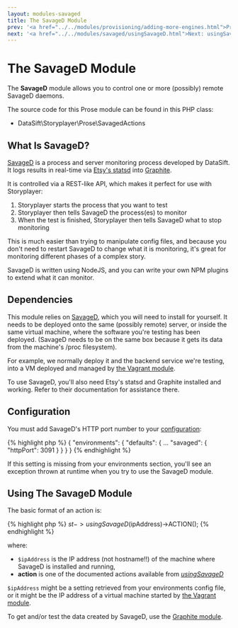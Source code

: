 ```yaml
---
layout: modules-savaged
title: The SavageD Module
prev: '<a href="../../modules/provisioning/adding-more-engines.html">Prev: Adding Additional Provisioning Engines</a>'
next: '<a href="../../modules/savaged/usingSavageD.html">Next: usingSavageD()</a>'
---
```


# The SavageD Module

The __SavageD__ module allows you to control one or more (possibly) remote SavageD daemons.

The source code for this Prose module can be found in this PHP class:

* DataSift\Storyplayer\Prose\SavagedActions

## What Is SavageD?

[SavageD](https://github.com/datasift/SavageD) is a process and server monitoring process developed by DataSift.  It logs results in real-time via [Etsy's statsd](https://github.com/etsy/statsd) into [Graphite](https://github.com/graphite-project).

It is controlled via a REST-like API, which makes it perfect for use with Storyplayer:

1. Storyplayer starts the process that you want to test
1. Storyplayer then tells SavageD the process(es) to monitor
1. When the test is finished, Storyplayer then tells SavageD what to stop monitoring

This is much easier than trying to manipulate config files, and because you don't need to restart SavageD to change what it is monitoring, it's great for monitoring different phases of a complex story.

SavageD is written using NodeJS, and you can write your own NPM plugins to extend what it can monitor.

## Dependencies

This module relies on [SavageD](https://github.com/datasift/SavageD), which you will need to install for yourself.  It needs to be deployed onto the same (possibly remote) server, or inside the same virtual machine, where the software you're testing has been deployed.  (SavageD needs to be on the same box because it gets its data from the machine's /proc filesystem).

For example, we normally deploy it and the backend service we're testing, into a VM deployed and managed by [the Vagrant module](../modules/vagrant.html).

To use SavageD, you'll also need Etsy's statsd and Graphite installed and working.  Refer to their documentation for assistance there.

## Configuration

You must add SavageD's HTTP port number to your [configuration](../../stories/configuration.html):

{% highlight php %}
{
	"environments": {
		"defaults": {
			...
			"savaged": {
				"httpPort": 3091
			}
		}
	}
}
{% endhighlight %}

If this setting is missing from your environments section, you'll see an exception thrown at runtime when you try to use the SavageD module.

## Using The SavageD Module

The basic format of an action is:

{% highlight php %}
$st->usingSavageD($ipAddress)->ACTION();
{% endhighlight %}

where:

* `$ipAddress` is the IP address (not hostname!!) of the machine where SavageD is installed and running,
* __action__ is one of the documented actions available from _[usingSavageD](usingSavageD.html)_

`$ipAddress` might be a setting retrieved from your environments config file, or it might be the IP address of a virtual machine started by [the Vagrant module](../modules/vagrant.html).

To get and/or test the data created by SavageD, use the [Graphite module](../graphite/index.html).